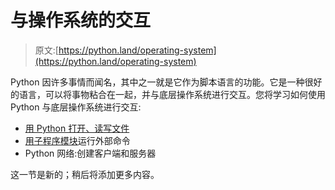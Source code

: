 # 与操作系统的交互

> 原文:[https://python.land/operating-system](https://python.land/operating-system)

Python 因许多事情而闻名，其中之一就是它作为脚本语言的功能。它是一种很好的语言，可以将事物粘合在一起，并与底层操作系统进行交互。您将学习如何使用 Python 与底层操作系统进行交互:

*   [用 Python 打开、读写文件](https://python.land/operating-system/python-files)
*   [用子程序模块](https://python.land/operating-system/python-subprocess)运行外部命令
*   Python 网络:创建客户端和服务器

这一节是新的；稍后将添加更多内容。